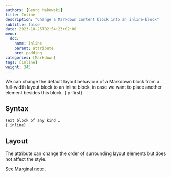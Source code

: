 ```yaml
---
authors: [Georg Makowski]
title: Inline
description: "Change a Markdown content block into an inline-block"
subtitle: false
date: 2023-10-25T02:54:23+02:00 
menu:
  doc:
    name: Inline
    parent: attribute
    pre: padding
categories: [Markdown]
tags: [inline]
weight: 345
---
```


We can change the default layout behaviour of a Markdown block from a full-width layout block to an inline block, in case we want to place another element besides this block.
{.p-first}
<!--more-->

## Syntax

```md
Text block of any kind …
{.inline}
```

## Layout

The attribute can change the order of surrounding layout elements but does not affect the style.

See [Marginal note ](/doc/enhancing/shortcode/mnote).